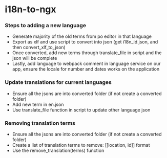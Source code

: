 # i18n-to-ngx

### Steps to adding a new language
- Generate majority of the old terms from po editor in that language
- Export as xlf and use script to convert into json (get i18n_id.json, and then convert_xlf_to_json)
- Once converted, add new terms through translate_file in script and the json will be complete
- Lastly, add language to webpack comment in language service on our app, ensure the locale for number and dates works on the application

### Update translations for current languages
- Ensure all the jsons are into converted folder (if not create a converted folder)
- Add new term in en.json
- Use translate_file function in script to update other language json

### Removing translation terms
- Ensure all the jsons are into converted folder (if not create a converted folder)
- Create a list of translation terms to remove: [[location, id]] format
- Use the remove_translation(terms) function
